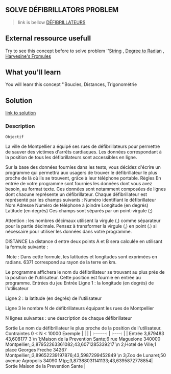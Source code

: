 ## SOLVE DÉFIBRILLATORS PROBLEM
 >link is bellow
[DÉFIBRILLATEURS](https://www.codingame.com/training/easy/defibrillators)

## External ressource usefull
Try to see this concept before to solve problem
 ''[String](https://fr.wikipedia.org/wiki/Cha%C3%AEne_de_caract%C3%A8res) , [Degree to Radian](https://fr.wikipedia.org/wiki/Radian#Relations_entre_grades.2C_degr.C3.A9s_et_radians) , [Harvesine's Fromules](http://www.movable-type.co.uk/scripts/latlong.html)

## What you'll learn
You will leanr this concept
 ''Boucles, Distances, Trigonométrie

## Solution
[link to solution](./defibrillators-solution.js)

### Description
    Objectif
La ville de Montpellier a équipé ses rues de défibrillateurs pour permettre de sauver des victimes d'arrêts cardiaques. Les données correspondant à la position de tous les défibrillateurs sont accessibles en ligne.

Sur la base des données fournies dans les tests, vous décidez d'écrire un programme qui permettra aux usagers de trouver le défibrillateur le plus proche de là où ils se trouvent, grâce à leur téléphone portable.
    Règles
En entrée de votre programme sont fournies les données dont vous avez besoin, au format texte. Ces données sont notamment composées de lignes dont chacune représente un défibrillateur. Chaque défibrillateur est représenté par les champs suivants :
Numéro identifiant le défibrillateur
Nom
Adresse
Numéro de téléphone à joindre
Longitude (en degrés)
Latitude (en degrés)
Ces champs sont séparés par un point-virgule (;)

Attention : les nombres décimaux utilisent la virgule (,) comme séparateur pour la partie décimale. Pensez à transformer la virgule (,) en point (.) si nécessaire pour utiliser les données dans votre programme.
 
DISTANCE
​La distance d entre deux points A et B sera calculée en utilisant la formule suivante :


​
Note : Dans cette formule, les latitudes et longitu​des sont exprimées en radians. 6371 correspond au rayon de la terre en km.

Le programme affichera le nom du défibrillateur se trouvant au plus près de la position de l'utilisateur. Cette position est fournie en entrée au programme.
    Entrées du jeu
Entrée
Ligne 1 : la longitude (en degrés) de l'utilisateur

Ligne 2 : la latitude (en degrés) de l'utilisateur

Ligne 3 le nombre N de défibrillateurs équipant les rues de Montpellier

N lignes suivantes : une description de chaque défibrillateur

Sortie
Le nom du défibrillateur le plus proche de la position de l'utilisateur.
Contraintes
0 < N < 10000
Exemple
|  |  |
| :------: | :----: |
| Entrée
3,879483
43,608177
3 \n 1;Maison de la Prevention Sante;6 rue Maguelone 340000 Montpellier;;3,87952263361082;43,6071285339217 \n 2;Hotel de Ville;1 place Georges Freche 34267 Montpellier;;3,89652239197876;43,5987299452849 \n 3;Zoo de Lunaret;50 avenue Agropolis 34090 Mtp;;3,87388031141133;43,6395872778854| Sortie Maison de la Prevention Sante |